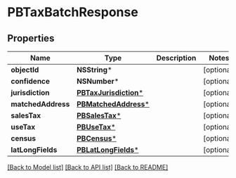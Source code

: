 # PBTaxBatchResponse

## Properties
Name | Type | Description | Notes
------------ | ------------- | ------------- | -------------
**objectId** | **NSString*** |  | [optional] 
**confidence** | **NSNumber*** |  | [optional] 
**jurisdiction** | [**PBTaxJurisdiction***](PBTaxJurisdiction.md) |  | [optional] 
**matchedAddress** | [**PBMatchedAddress***](PBMatchedAddress.md) |  | [optional] 
**salesTax** | [**PBSalesTax***](PBSalesTax.md) |  | [optional] 
**useTax** | [**PBUseTax***](PBUseTax.md) |  | [optional] 
**census** | [**PBCensus***](PBCensus.md) |  | [optional] 
**latLongFields** | [**PBLatLongFields***](PBLatLongFields.md) |  | [optional] 

[[Back to Model list]](../README.md#documentation-for-models) [[Back to API list]](../README.md#documentation-for-api-endpoints) [[Back to README]](../README.md)


